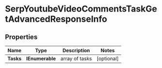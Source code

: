 # SerpYoutubeVideoCommentsTaskGetAdvancedResponseInfo


## Properties

| Name | Type | Description | Notes |
|------------ | ------------- | ------------- | -------------|
**Tasks** | **IEnumerable<SerpYoutubeVideoCommentsTaskGetAdvancedTaskInfo>** | array of tasks |[optional]|
